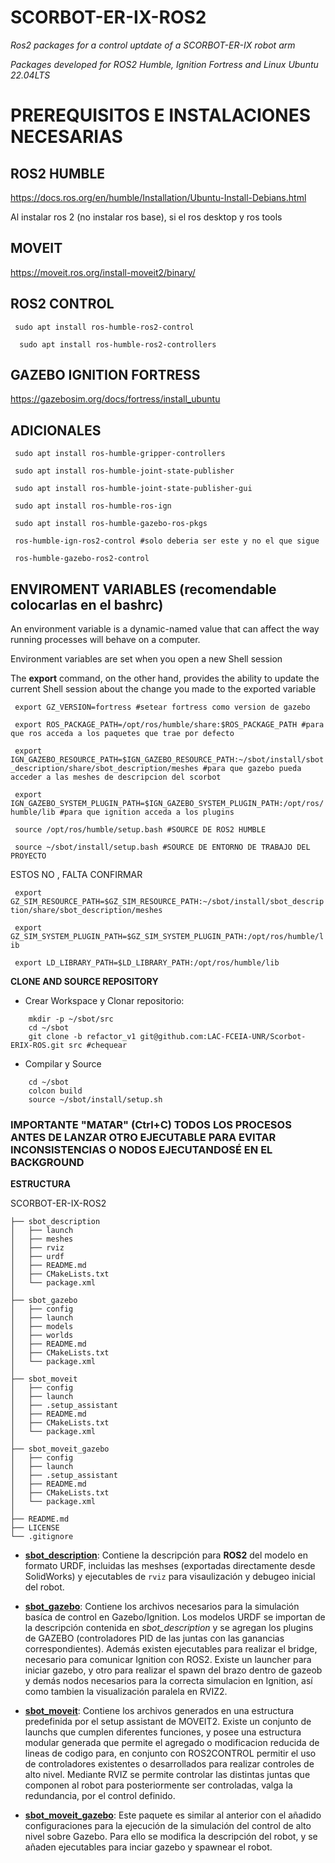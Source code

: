 # SCORBOT-ER-IX-ROS2

*Ros2 packages for a control uptdate of a SCORBOT-ER-IX robot arm*

 *Packages developed for ROS2 Humble, Ignition Fortress and Linux Ubuntu 22.04LTS*


# PREREQUISITOS E INSTALACIONES NECESARIAS 

## ROS2 HUMBLE

https://docs.ros.org/en/humble/Installation/Ubuntu-Install-Debians.html

Al instalar ros 2 (no instalar ros base), si el ros desktop y ros tools


## MOVEIT

https://moveit.ros.org/install-moveit2/binary/

## ROS2 CONTROL

 ``` sudo apt install ros-humble-ros2-control``` 
 
```  sudo apt install ros-humble-ros2-controllers```  

## GAZEBO IGNITION FORTRESS

https://gazebosim.org/docs/fortress/install_ubuntu


## ADICIONALES 

 ``` sudo apt install ros-humble-gripper-controllers``` 
 
 ``` sudo apt install ros-humble-joint-state-publisher``` 
 
 ``` sudo apt install ros-humble-joint-state-publisher-gui``` 
 
 ``` sudo apt install ros-humble-ros-ign``` 
 
 ``` sudo apt install ros-humble-gazebo-ros-pkgs``` 
 
 ``` ros-humble-ign-ros2-control #solo deberia ser este y no el que sigue``` 
 
 ``` ros-humble-gazebo-ros2-control``` 
 

## ENVIROMENT VARIABLES  (recomendable colocarlas en el bashrc)

An environment variable is a dynamic-named value that can affect the way running processes will behave on a computer.

Environment variables are set when you open a new Shell session

The **export** command, on the other hand, provides the ability to update the current Shell session about the change you made to the exported variable

``` export GZ_VERSION=fortress #setear fortress como version de gazebo``` 

``` export ROS_PACKAGE_PATH=/opt/ros/humble/share:$ROS_PACKAGE_PATH #para que ros acceda a los paquetes que trae por defecto``` 

``` export IGN_GAZEBO_RESOURCE_PATH=$IGN_GAZEBO_RESOURCE_PATH:~/sbot/install/sbot_description/share/sbot_description/meshes #para que gazebo pueda acceder a las meshes de descripcion del scorbot``` 

``` export IGN_GAZEBO_SYSTEM_PLUGIN_PATH=$IGN_GAZEBO_SYSTEM_PLUGIN_PATH:/opt/ros/humble/lib #para que ignition acceda a los plugins```  

``` source /opt/ros/humble/setup.bash #SOURCE DE ROS2 HUMBLE``` 

``` source ~/sbot/install/setup.bash #SOURCE DE ENTORNO DE TRABAJO DEL PROYECTO``` 


ESTOS NO , FALTA CONFIRMAR 

``` export GZ_SIM_RESOURCE_PATH=$GZ_SIM_RESOURCE_PATH:~/sbot/install/sbot_description/share/sbot_description/meshes``` 

``` export GZ_SIM_SYSTEM_PLUGIN_PATH=$GZ_SIM_SYSTEM_PLUGIN_PATH:/opt/ros/humble/lib``` 

``` export LD_LIBRARY_PATH=$LD_LIBRARY_PATH:/opt/ros/humble/lib``` 


**CLONE AND SOURCE REPOSITORY**

* Crear Workspace y Clonar repositorio:
~~~
    mkdir -p ~/sbot/src
    cd ~/sbot
    git clone -b refactor_v1 git@github.com:LAC-FCEIA-UNR/Scorbot-ERIX-ROS.git src #chequear
~~~
* Compilar y Source
~~~
    cd ~/sbot
    colcon build
    source ~/sbot/install/setup.sh
~~~
### IMPORTANTE "MATAR" (Ctrl+C) TODOS LOS PROCESOS ANTES DE LANZAR OTRO EJECUTABLE PARA EVITAR INCONSISTENCIAS O NODOS EJECUTANDOSÉ EN EL BACKGROUND

**ESTRUCTURA**

SCORBOT-ER-IX-ROS2
```
├── sbot_description
│   ├── launch
│   ├── meshes
│   ├── rviz
│   ├── urdf
│   ├── README.md
│   ├── CMakeLists.txt
│   └── package.xml
│
├── sbot_gazebo
│   ├── config
│   ├── launch
│   ├── models
│   ├── worlds
│   ├── README.md
│   ├── CMakeLists.txt
│   └── package.xml
│
├── sbot_moveit
│   ├── config
│   ├── launch
│   ├── .setup_assistant
│   ├── README.md
│   ├── CMakeLists.txt
│   └── package.xml
│
├── sbot_moveit_gazebo
│   ├── config
│   ├── launch
│   ├── .setup_assistant
│   ├── README.md
│   ├── CMakeLists.txt
│   └── package.xml
│
├── README.md
├── LICENSE
└── .gitignore
```

 * **[sbot_description](sbot_description/readme.md)**: Contiene la descripción para **ROS2** del modelo en formato URDF, incluidas las meshses (exportadas directamente desde SolidWorks) y ejecutables de `rviz` para visaulización y debugeo inicial del robot.

 * **[sbot_gazebo](sbot_gazebo/readme.md)**: Contiene los archivos necesarios para la simulación basíca de control en Gazebo/Ignition. Los modelos URDF se importan de la descripción contenida en *sbot_description* y se agregan los plugins de GAZEBO (controladores PID de las juntas con las ganancias correspondientes). Además existen ejecutables para realizar el bridge, necesario para comunicar Ignition con ROS2. Existe un launcher para iniciar gazebo, y otro para realizar el spawn del brazo dentro de gazeob y demás nodos necesarios para la correcta simulacion en Ignition, así como tambien la visualización paralela en RVIZ2.
   
 * **[sbot_moveit](sbot_moveit/readme.md)**: Contiene los archivos generados en una estructura predefinida por el setup assistant de MOVEIT2. Existe un conjunto de launchs que cumplen diferentes funciones, y posee una estructura modular generada que permite el agregado o modificacion reducida de lineas de codigo para, en conjunto con ROS2CONTROL permitir el uso de controladores existentes o desarrollados para realizar controles de alto nivel. Mediante RVIZ se permite controlar las distintas juntas que componen al robot para posteriormente ser controladas, valga la redundancia, por el control definido. 

 * **[sbot_moveit_gazebo](sbot_moveit_gazebo/readme.md)**: Este paquete es similar al anterior con el añadido configuraciones para la ejecución de la simulación del control de alto nivel sobre Gazebo. Para ello se modifica la descripción del robot, y se añaden ejecutables para inciar gazebo y spawnear el robot.
